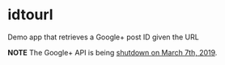 idtourl
=======

Demo app that retrieves a Google+ post ID given the URL

**NOTE** The Google+ API is being [shutdown on March 7th, 2019](https://developers.google.com/+/api-shutdown). 

